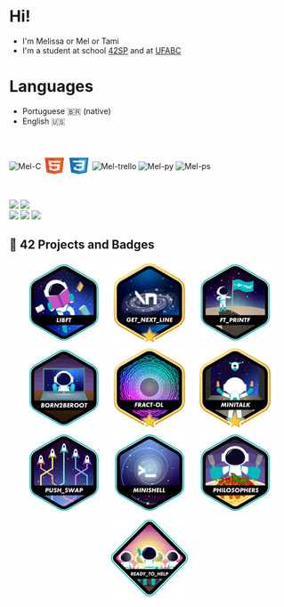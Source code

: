 # Hi! 
- I'm Melissa or Mel or Tami
- I'm a student at school [42SP](https://www.42sp.org.br/) and at [UFABC](https://www.ufabc.edu.br)
# Languages 
- Portuguese 🇧🇷 (native)
- English 🇺🇸
#
<div style="display: inline_block"><br>
  <img align="center" alt="Mel-C" height="30" width="40" src="https://cdn.jsdelivr.net/gh/devicons/devicon/icons/c/c-original.svg">
  <img align="center" alt="Mel-HTML" height="30" width="40" src="https://raw.githubusercontent.com/devicons/devicon/master/icons/html5/html5-original.svg">
  <img align="center" alt="Mel-CSS" height="30" width="40" src="https://raw.githubusercontent.com/devicons/devicon/master/icons/css3/css3-original.svg">
  <img align="center" alt="Mel-trello" height="30" width="40" src="https://cdn.jsdelivr.net/gh/devicons/devicon/icons/trello/trello-plain.svg">
  <img align="center" alt="Mel-py" height="30" width="40" src="https://cdn.jsdelivr.net/gh/devicons/devicon/icons/python/python-original.svg">
  <img align="center" alt="Mel-ps" height="30" width="40" src="https://cdn.jsdelivr.net/gh/devicons/devicon/icons/photoshop/photoshop-plain.svg"">
</div>
  
  ##
 
<div>
  <br>
    <img height="170em" src="https://github-readme-stats.vercel.app/api?username=MelTami&show_icons=true&theme=radical" />
    <img height="170em" src="https://github-readme-stats.vercel.app/api/top-langs/?username=MelTami&theme=radical&layout=compact" />
  </br>
    <a href="https://instagram.com/melsinha_1" target="_blank"><img src="https://img.shields.io/badge/-Instagram-%23E4405F?style=for-the-badge&logo=instagram&logoColor=white" target="_blank"></a>
 <a href="https://www.linkedin.com/in/melissa-vavassori/" target="_blank"><img src="https://img.shields.io/badge/LinkedIn-0077B5?style=for-the-badge&logo=linkedin&logoColor=white" target="_blank"></a> 
  <a href = "mailto:melissa.vavassori@gmail.com"><img src="https://img.shields.io/badge/-Gmail-%23333?style=for-the-badge&logo=gmail&logoColor=white" target="_blank"></a>
</div>

## 🚀 42 Projects and Badges

<div align="center">

[![Libft](https://github.com/MelTami/MelTami/blob/main/42badges/libft.png)](https://github.com/MelTami/Libft)
[![GNL](https://github.com/MelTami/MelTami/blob/main/42badges/gnl.png)](https://github.com/MelTami/get_next_line)
[![ft_printf](https://github.com/MelTami/MelTami/blob/main/42badges/ft_printf.png)](https://github.com/MelTami/ft_printf)
[![B2B](https://github.com/MelTami/MelTami/blob/main/42badges/born2beroot.png)](https://github.com/MelTami/Born2BeRoot)
[![fract-ol](https://github.com/MelTami/MelTami/blob/main/42badges/fract-olm.png)](https://github.com/MelTami/Fract-ol)
[![minitalk](https://github.com/MelTami/MelTami/blob/main/42badges/minitalkm.png)](https://github.com/MelTami/Minitalk)
[![push_swap](https://github.com/MelTami/MelTami/blob/main/42badges/push_swape.png)](https://github.com/MelTami/push_swap)
[![minishell](https://github.com/MelTami/MelTami/blob/main/42badges/minishelle.png)](https://github.com/MelTami/minishell)
[![philosophers](https://github.com/MelTami/MelTami/blob/main/42badges/philosopherse.png)](https://github.com/MelTami/philosophers)
[![Volunteer](https://github.com/MelTami/MelTami/blob/main/42badges/volunteer.png)](#)


</div>
